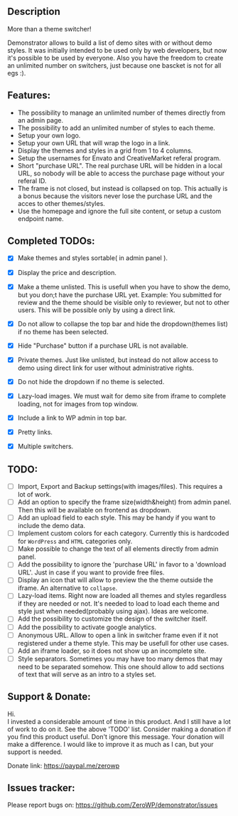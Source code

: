 ## Description

More than a theme switcher!

Demonstrator allows to build a list of demo sites with or without demo styles. It was initially intended to be used only by web developers, but now it's possible to be used by everyone. Also you have the freedom to create an unlimited number on switchers, just because one bascket is not for all egs :).

## Features: 

* The possibility to manage an unlimited number of themes directly from an admin page.
* The possibility to add an unlimited number of styles to each theme.
* Setup your own logo.
* Setup your own URL that will wrap the logo in a link.
* Display the themes and styles in a grid from 1 to 4 columns.
* Setup the usernames for Envato and CreativeMarket referal program.
* Short "purchase URL". The real purchase URL will be hidden in a local URL, so nobody will be able to access the purchase page without your referal ID.
* The frame is not closed, but instead is collapsed on top. This actually is a bonus because the visitors never lose the purchase URL and the acces to other themes/styles.
* Use the homepage and ignore the full site content, or setup a custom endpoint name.


## Completed TODOs:

- [x] Make themes and styles sortable( in admin panel ).
- [x] Display the price and description.
- [x] Make a theme unlisted. This is usefull when you have to show the demo, but you don;t have the purchase URL yet. Example: You submitted for review and the theme should be visible only to reviewer, but not to other users. This will be possible only by using a direct link.
- [x] Do not allow to collapse the top bar and hide the dropdown(themes list) if no theme has been selected.
- [x] Hide "Purchase" button if a purchase URL is not available.
- [x] Private themes. Just like unlisted, but instead do not allow access to demo using direct link for user without administrative rights.
- [x] Do not hide the dropdown if no theme is selected.
- [x] Lazy-load images. We must wait for demo site from iframe to complete loading, not for images from top window.
- [x] Include a link to WP admin in top bar.
- [x] Pretty links.
- [x] Multiple switchers.



## TODO:

- [ ] Import, Export and Backup settings(with images/files). This requires a lot of work.
- [ ] Add an option to specify the frame size(width&height) from admin panel. Then this will be available on frontend as dropdown.
- [ ] Add an upload field to each style. This may be handy if you want to include the demo data.
- [ ] Implement custom colors for each category. Currently this is hardcoded for `WordPress` and `HTML` categories only.
- [ ] Make possible to change the text of all elements directly from admin panel.
- [ ] Add the possibility to ignore the 'purchase URL' in favor to a 'download URL'. Just in case if you want to provide free files.
- [ ] Display an icon that will allow to preview the the theme outside the iframe. An alternative to `collapse`.
- [ ] Lazy-load items. Right now are loaded all themes and styles regardless if they are needed or not. It's needed to load to load each theme and style just when needed(probably using ajax). Ideas are welcome.
- [ ] Add the possibility to customize the design of the switcher itself.
- [ ] Add the possibility to activate google analytics.
- [ ] Anonymous URL. Allow to open a link in switcher frame even if it not registered under a theme style. This may be usefull for other use cases.
- [ ] Add an iframe loader, so it does not show up an incomplete site.
- [ ] Style separators. Sometimes you may have too many demos that may need to be separated somehow. This one should allow to add sections of text that will serve as an intro to a styles set.

## Support & Donate: 

Hi.<br>
I invested a considerable amount of time in this product. And I still have a lot of work to do on it. See the above 'TODO' list.
Consider making a donation if you find this product useful. Don't ignore this message. Your donation will make a difference.
I would like to improve it as much as I can, but your support is needed.

Donate link: https://paypal.me/zerowp

## Issues tracker:
Please report bugs on: https://github.com/ZeroWP/demonstrator/issues